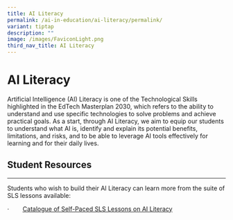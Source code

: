 ```yaml
---
title: AI Literacy
permalink: /ai-in-education/ai-literacy/permalink/
variant: tiptap
description: ""
image: /images/FaviconLight.png
third_nav_title: AI Literacy
---
```

<h1>AI Literacy</h1>
<p>Artificial Intelligence (AI) Literacy is one of the Technological Skills
highlighted in the EdTech Masterplan 2030, which refers to the ability
to understand and use specific technologies to solve problems and achieve
practical goals. As a start, through AI Literacy, we aim to equip our students
to understand what AI is, identify and explain its potential benefits,
limitations, and risks, and to be able to leverage AI tools effectively
for learning and for their daily lives.</p>
<h2>Student Resources</h2>
<hr>
<p>Students who wish to build their AI Literacy can learn more from the suite
of SLS lessons available:</p>
<p>·&nbsp;&nbsp;&nbsp;&nbsp;&nbsp;&nbsp;&nbsp; <a href="https://go.gov.sg/catalogue-ai-self-paced-lessons" rel="noopener noreferrer nofollow" target="_blank"><u>Catalogue of Self-Paced SLS Lessons on AI Literacy</u></a>
</p>
<p></p>